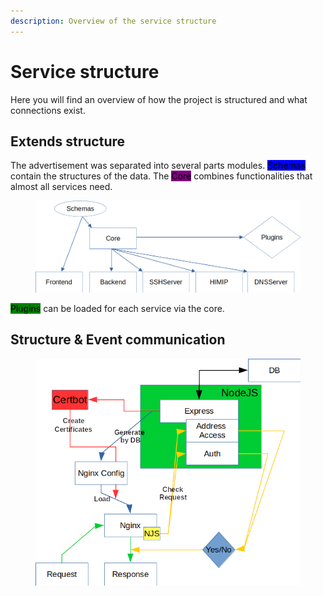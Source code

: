 ```yaml
---
description: Overview of the service structure
---
```


# Service structure

Here you will find an overview of how the project is structured and what connections exist.

## Extends structure

The advertisement was separated into several parts modules. <mark style="background-color:blue;">Schemas</mark> contain the structures of the data. The <mark style="background-color:purple;">Core</mark> combines functionalities that almost all services need.

<figure><img src="../../.gitbook/assets/structur_extend.png" alt=""><figcaption></figcaption></figure>

<mark style="background-color:green;">Plugins</mark> can be loaded for each service via the core.



## Structure & Event communication

<figure><img src="../../.gitbook/assets/structure_events.png" alt=""><figcaption></figcaption></figure>

